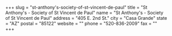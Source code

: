 +++
slug = "st-anthony's-society-of-st-vincent-de-paul"
title = "St Anthony's - Society of St Vincent de Paul"
name = "St Anthony's - Society of St Vincent de Paul"
address = "405 E. 2nd St."
city = "Casa Grande"
state = "AZ"
postal = "85122"
website = ""
phone = "520-836-2009"
fax = ""
+++
